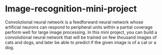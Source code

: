 # Image-recognition-mini-project
Convolutional neural network is a feedforward neural network whose artificial neurons can respond to peripheral units within a partial coverage perform well for large image processing. In this mini
project, you can build a convolutional neural network that will be trained on few thousand images of
cats and dogs, and later be able to predict if the given image is of a cat or a dog.
